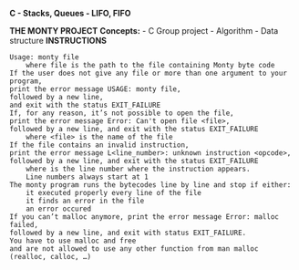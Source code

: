 **C - Stacks, Queues - LIFO, FIFO**

**THE MONTY PROJECT**
**Concepts:**
	- C Group project
	- Algorithm
	- Data structure
**INSTRUCTIONS**
	
    Usage: monty file
        where file is the path to the file containing Monty byte code
    If the user does not give any file or more than one argument to your program,
	print the error message USAGE: monty file, 
	followed by a new line,
	and exit with the status EXIT_FAILURE
    If, for any reason, it’s not possible to open the file,
	print the error message Error: Can't open file <file>,
	followed by a new line, and exit with the status EXIT_FAILURE
        where <file> is the name of the file
    If the file contains an invalid instruction,
	print the error message L<line_number>: unknown instruction <opcode>,
	followed by a new line, and exit with the status EXIT_FAILURE
        where is the line number where the instruction appears.
        Line numbers always start at 1
    The monty program runs the bytecodes line by line and stop if either:
        it executed properly every line of the file
        it finds an error in the file
        an error occured
    If you can’t malloc anymore, print the error message Error: malloc failed,
	followed by a new line, and exit with status EXIT_FAILURE.
    You have to use malloc and free
	and are not allowed to use any other function from man malloc (realloc, calloc, …)
